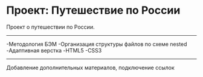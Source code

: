 # Проект: Путешествие по России

Проект о путешествии по России.

------------
-Методология БЭМ
-Организация структуры файлов по схеме nested
-Адаптивная верстка 
-HTML5
-CSS3

------------

Добавление дополнительных материалов, подключение ссылок
